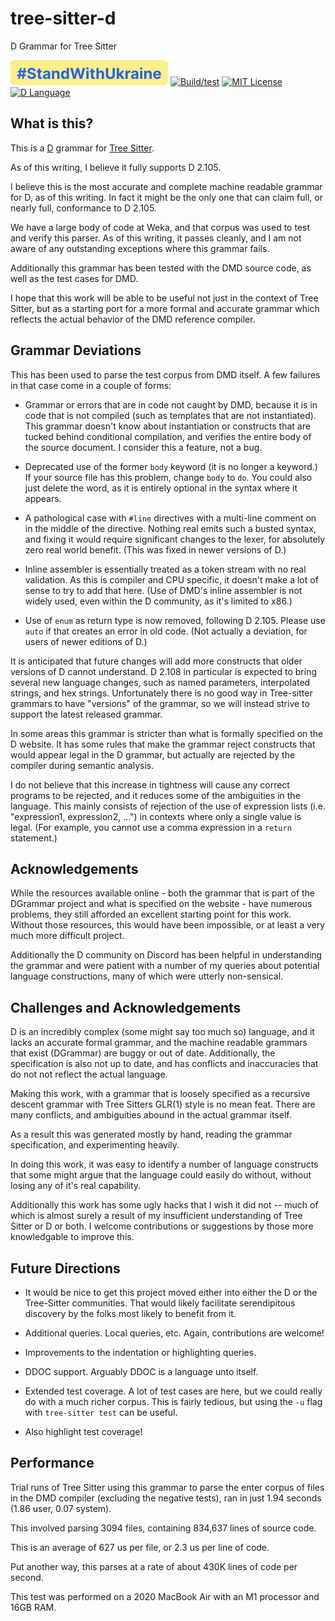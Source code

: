 # tree-sitter-d

D Grammar for Tree Sitter

[![Stand With Ukraine](https://raw.githubusercontent.com/vshymanskyy/StandWithUkraine/main/badges/StandWithUkraine.svg)](https://stand-with-ukraine.pp.ua)
[![Build/test](https://github.com/gdamore/tree-sitter-d/actions/workflows/ci.yml/badge.svg)](https://github.com/gdamore/tree-sitter-d/actions/workflows/ci.yml)
[![MIT License](https://img.shields.io/github/license/gdamore/tree-sitter-d.svg?logoColor=silver&logo=opensourceinitiative&color=blue&label=)](https://github.com/gdamore/tree-sitter-d/blob/master/LICENSE.txt)
[![D Language](https://img.shields.io/static/v1?message=Lang&label=&logo=d&logoColor=silver&&color=B03931)](https://dlang.org/)

## What is this?

This is a [D](https://dlang.org/) grammar for [Tree Sitter](https://tree-sitter.github.io/tree-sitter/).

As of this writing, I believe it fully supports D 2.105.

I believe this is the most accurate and complete machine readable grammar for D,
as of this writing. In fact it might be the only one that can claim full, or
nearly full, conformance to D 2.105.

We have a large body of code at Weka, and that corpus was used to test and verify
this parser. As of this writing, it passes cleanly, and I am not aware of any
outstanding exceptions where this grammar fails.

Additionally this grammar has been tested with the DMD source code, as well as
the test cases for DMD.

I hope that this work will be able to be useful not just in the context of Tree Sitter,
but as a starting port for a more formal and accurate grammar which reflects the
actual behavior of the DMD reference compiler.

## Grammar Deviations

This has been used to parse the test corpus from DMD itself.
A few failures in that case come in a couple of forms:

- Grammar or errors that are in code not caught by DMD, because it is in
  code that is not compiled (such as templates that are not instantiated).
  This grammar doesn't know about instantiation or constructs that are
  tucked behind conditional compilation, and verifies the entire body
  of the source document. I consider this a feature, not a bug.

- Deprecated use of the former `body` keyword (it is no longer a keyword.)
  If your source file has this problem, change `body` to `do`.
  You could also just delete the word, as it is entirely optional in the
  syntax where it appears.

- A pathological case with `#line` directives with a multi-line comment
  on in the middle of the directive. Nothing real emits such a busted syntax,
  and fixing it would require significant changes to the lexer, for absolutely
  zero real world benefit.  (This was fixed in newer versions of D.)

- Inline assembler is essentially treated as a token stream with no
  real validation. As this is compiler and CPU specific, it doesn't make
  a lot of sense to try to add that here.  (Use of DMD's inline assembler
  is not widely used, even within the D community, as it's limited to x86.)

- Use of `enum` as return type is now removed, following D 2.105.
  Please use `auto` if that creates an error in old code.  (Not actually
  a deviation, for users of newer editions of D.)

It is anticipated that future changes will add more constructs that older versions
of D cannot understand.  D 2.108 in particular is expected to bring several new
language changes, such as named parameters, interpolated strings, and hex strings.
Unfortunately there is no good way in Tree-sitter grammars to have "versions" of
the grammar, so we will instead strive to support the latest released grammar.

In some areas this grammar is stricter than what is formally specified on
the D website. It has some rules that make the grammar reject constructs that
would appear legal in the D grammar, but actually are rejected by the compiler
during semantic analysis.

I do not believe that this increase in tightness will
cause any correct programs to be rejected, and it reduces some of the ambiguities
in the language. This mainly consists of rejection of the use of expression lists
(i.e. "expression1, expression2, ...") in contexts where only a single value is legal.
(For example, you cannot use a comma expression in a `return` statement.)

## Acknowledgements

While the resources available online - both the grammar that is part of the DGrammar
project and what is specified on the website - have numerous problems, they still afforded
an excellent starting point for this work. Without those resources, this would have
been impossible, or at least a very much more difficult project.

Additionally the D community on Discord has been helpful in understanding the grammar
and were patient with a number of my queries about potential language constructions,
many of which were utterly non-sensical.

## Challenges and Acknowledgements

D is an incredibly complex (some might say too much so) language, and it lacks an
accurate formal grammar, and the machine readable grammars that exist (DGrammar)
are buggy or out of date. Additionally, the specification is also not up to date,
and has conflicts and inaccuracies that do not not reflect the actual language.

Making this work, with a grammar that is loosely specified as a recursive descent
grammar with Tree Sitters GLR(1) style is no mean feat. There are many conflicts,
and ambiguities abound in the actual grammar itself.

As a result this was generated mostly by hand, reading the grammar specification,
and experimenting heavily.

In doing this work, it was easy to identify a number of language constructs that
some might argue that the language could easily do without, without losing any
of it's real capability.

Additionally this work has some ugly hacks that I wish it did not -- much of which
is almost surely a result of my insufficient understanding of Tree Sitter or D
or both. I welcome contributions or suggestions by those more knowledgable to
improve this.

## Future Directions

- It would be nice to get this project moved either into either the D or the Tree-Sitter
  communities. That would likely facilitate serendipitous discovery by the folks most
  likely to benefit from it.

- Additional queries. Local queries, etc. Again, contributions are welcome!

- Improvements to the indentation or highlighting queries.

- DDOC support. Arguably DDOC is a language unto itself.

- Extended test coverage. A lot of test cases are here, but we could really do
  with a much richer corpus. This is fairly tedious, but using the `-u` flag
  with `tree-sitter test` can be useful.

- Also highlight test coverage!

## Performance

Trial runs of Tree Sitter using this grammar
to parse the enter corpus of files in the DMD compiler (excluding the negative tests),
ran in just 1.94 seconds (1.86 user, 0.07 system).

This involved parsing 3094 files, containing 834,637 lines of source code.

This is an average of 627 us per file, or 2.3 us per line of code.

Put another way, this parses at a rate of about 430K lines of code per second.

This test was performed on a 2020 MacBook Air with an M1 processor and 16GB RAM.
